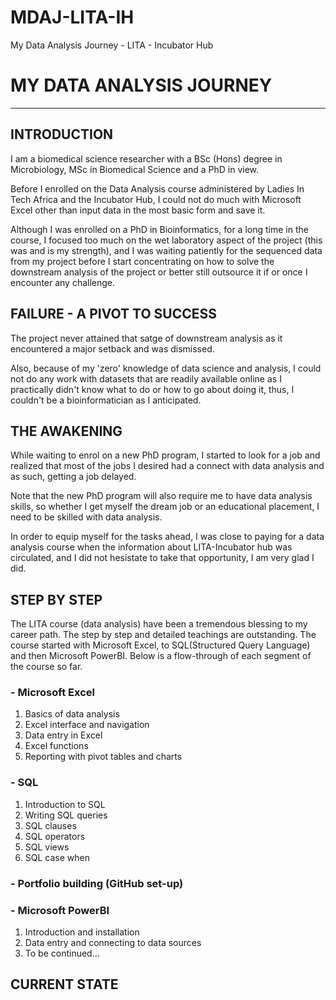 # MDAJ-LITA-IH
My Data Analysis Journey - LITA - Incubator Hub

# MY DATA ANALYSIS JOURNEY
---
## INTRODUCTION

I am a biomedical science researcher with a BSc (Hons) degree in Microbiology, MSc in Biomedical Science and a PhD in view.

Before I enrolled on the Data Analysis course administered by Ladies In Tech Africa and the Incubator Hub, I could not do much with Microsoft Excel other than input data in the most basic form and save it.

Although I was enrolled on a PhD in Bioinformatics, for a long time in the course, I focused too much on the wet laboratory aspect of the project (this was and is my strength), and I was waiting patiently for the sequenced data from my project before I start concentrating on how to solve the downstream analysis of the project or better still outsource it if or once I encounter any challenge.

## FAILURE - A PIVOT TO SUCCESS

The project never attained that satge of downstream analysis as it encountered a major setback and was dismissed.

Also, because of my 'zero' knowledge of data science and analysis, I could not do any work with datasets that are readily available online as I practically didn't know what to do or how to go about doing it, thus, I couldn't be a bioinformatician as I anticipated.

## THE AWAKENING

While waiting to enrol on a new PhD program, I started to look for a job and realized that most of the jobs I desired had a connect with data analysis and as such, getting a job delayed.

Note that the new PhD program will also require me to have data analysis skills, so whether I get myself the dream job or an educational placement, I need to be skilled with data analysis.

In order to equip myself for the tasks ahead, I was close to paying for a data analysis course when the information about LITA-Incubator hub was circulated, and I did not hesistate to take that opportunity, I am very glad I did.

## STEP BY STEP

The LITA course (data analysis) have been a tremendous blessing to my career path. The step by step and detailed teachings are outstanding. The course started with Microsoft Excel, to SQL(Structured Query Language) and then Microsoft PowerBI. Below is a flow-through of each segment of the course so far.
### - Microsoft Excel
  1. Basics of data analysis
  2. Excel interface and navigation
  3. Data entry in Excel
  4. Excel functions
  5. Reporting with pivot tables and charts
### - SQL
  1. Introduction to SQL
  2. Writing SQL queries
  3. SQL clauses
  4. SQL operators
  5. SQL views
  6. SQL case when
### - Portfolio building (GitHub set-up)
### - Microsoft PowerBI
  1. Introduction and installation
  2. Data entry and connecting to data sources
  3. To be continued...

## CURRENT STATE



